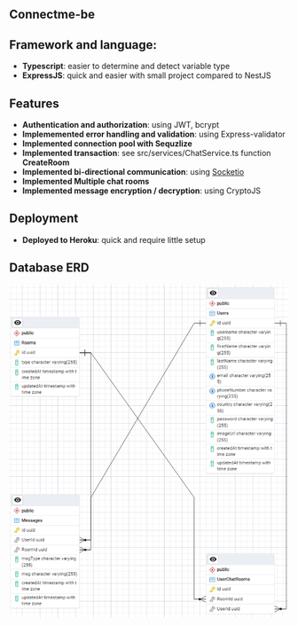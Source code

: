 ## Connectme-be

## Framework and language: 
- **Typescript**: easier to determine and detect variable type
- **ExpressJS**: quick and easier with small project compared to NestJS

## Features

- **Authentication and authorization**: using JWT, bcrypt
- **Implememented error handling and validation**: using Express-validator
- **Implemented connection pool with Sequzlize**
- **Implemented transaction**: see src/services/ChatService.ts function **CreateRoom**
- **Implemented bi-directional communication**: using [Socketio](https://socket.io/)
- **Implemented Multiple chat rooms**
- **Implemented message encryption / decryption**: using CryptoJS

## Deployment
- **Deployed to Heroku**: quick and require little setup

## Database ERD 
![alt text](image-1.png)